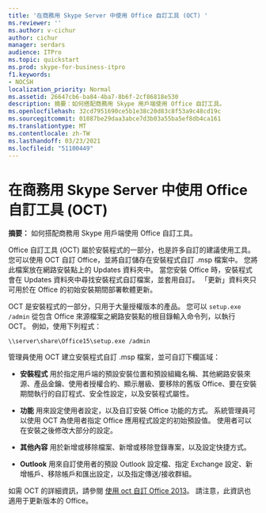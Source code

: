 ```yaml
---
title: '在商務用 Skype Server 中使用 Office 自訂工具 (OCT) '
ms.reviewer: ''
ms.author: v-cichur
author: cichur
manager: serdars
audience: ITPro
ms.topic: quickstart
ms.prod: skype-for-business-itpro
f1.keywords:
- NOCSH
localization_priority: Normal
ms.assetid: 26647cb6-ba84-4ba7-8b6f-2cf86818e530
description: 摘要：如何搭配商務用 Skype 用戶端使用 Office 自訂工具。
ms.openlocfilehash: 32cd7951690ce5b1e38c20d83c8f53a9c48cd19c
ms.sourcegitcommit: 01087be29daa3abce7d3b03a55ba5ef8db4ca161
ms.translationtype: MT
ms.contentlocale: zh-TW
ms.lasthandoff: 03/23/2021
ms.locfileid: "51100449"
---
```

# <a name="use-the-office-customization-tool-oct-in-skype-for-business-server"></a>在商務用 Skype Server 中使用 Office 自訂工具 (OCT) 
 
**摘要：** 如何搭配商務用 Skype 用戶端使用 Office 自訂工具。
  
Office 自訂工具 (OCT) 屬於安裝程式的一部分，也是許多自訂的建議使用工具。 您可以使用 OCT 自訂 Office，並將自訂儲存在安裝程式自訂 .msp 檔案中。 您將此檔案放在網路安裝點上的 Updates 資料夾中。 當您安裝 Office 時，安裝程式會在 Updates 資料夾中尋找安裝程式自訂檔案，並套用自訂。 「更新」資料夾只可用於在 Office 的初始安裝期間部署軟體更新。
  
OCT 是安裝程式的一部分，只用于大量授權版本的產品。 您可以  `setup.exe /admin` 從包含 Office 來源檔案之網路安裝點的根目錄輸入命令列，以執行 OCT。 例如，使用下列程式：
  
 ```console
\\server\share\Office15\setup.exe /admin
```
  
管理員使用 OCT 建立安裝程式自訂 .msp 檔案，並可自訂下欄區域：
  
- **安裝程式** 用於指定用戶端的預設安裝位置和預設組織名稱、其他網路安裝來源、產品金鑰、使用者授權合約、顯示層級、要移除的舊版 Office、要在安裝期間執行的自訂程式、安全性設定，以及安裝程式屬性。
    
- **功能** 用來設定使用者設定，以及自訂安裝 Office 功能的方式。 系統管理員可以使用 OCT 為使用者指定 Office 應用程式設定的初始預設值。 使用者可以在安裝之後修改大部分的設定。
    
- **其他內容** 用於新增或移除檔案、新增或移除登錄專案，以及設定快捷方式。
    
- **Outlook** 用來自訂使用者的預設 Outlook 設定檔、指定 Exchange 設定、新增帳戶、移除帳戶和匯出設定，以及指定傳送/接收群組。
    
如需 OCT 的詳細資訊，請參閱 [使用 oct 自訂 Office 2013](/previous-versions/office/office-2013-resource-kit/cc179132(v=office.15))。 請注意，此資訊也適用于更新版本的 Office。
